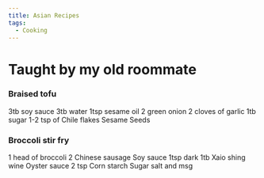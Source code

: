 ```yaml
---
title: Asian Recipes
tags:
  - Cooking
---
```


# Taught by my old roommate

### Braised tofu

3tb soy sauce
3tb water
1tsp sesame oil
2 green onion
2 cloves of garlic
1tb sugar
1-2 tsp of Chile flakes
Sesame Seeds

### Broccoli stir fry

1 head of broccoli
2 Chinese sausage 
Soy sauce 1tsp dark
1tb Xaio shing wine
Oyster sauce
2 tsp Corn starch
Sugar salt and msg
